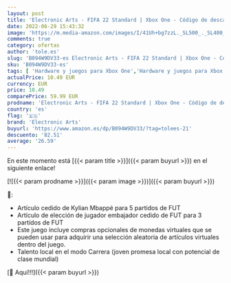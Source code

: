 ```yaml
---
layout: post
title: 'Electronic Arts - FIFA 22 Standard | Xbox One - Código de descarga'
date: 2022-06-29 15:43:32
image: 'https://m.media-amazon.com/images/I/41Uh+bg7zzL._SL500_._SL400_.jpg'
comments: true
category: ofertas
author: 'tole.es'
slug: 'B094W9DV33-es Electronic Arts - FIFA 22 Standard | Xbox One - Código de...'
sku: 'B094W9DV33-es'
tags: [ 'Hardware y juegos para Xbox One','Hardware y juegos para Xbox Series X y S','Juegos para Xbox One','Juegos para Xbox Series X y S','Videojuegos','electronic arts','xbox','🇪🇸', ]
actualPrice: 10.49 EUR
currency: EUR
price: 10.49
comparePrice: 59.99 EUR
prodname: 'Electronic Arts - FIFA 22 Standard | Xbox One - Código de descarga'
country: 'es'
flag: '🇪🇸'
brand: 'Electronic Arts'
buyurl: 'https://www.amazon.es/dp/B094W9DV33/?tag=tolees-21'
descuento: '82.51'
average: '26.59'
---
```


En este momento está [{{< param title >}}]({{< param buyurl >}}) en el siguiente enlace!

[![{{< param prodname >}}]({{< param image >}})]({{< param buyurl >}})

🔎:

- Artículo cedido de Kylian Mbappé para 5 partidos de FUT
- Artículo de elección de jugador embajador cedido de FUT para 3 partidos de FUT
- Este juego incluye compras opcionales de monedas virtuales que se pueden usar para adquirir una selección aleatoria de artículos virtuales dentro del juego.
- Talento local en el modo Carrera (joven promesa local con potencial de clase mundial)

[🛒 Aquí!!!]({{< param buyurl >}})

